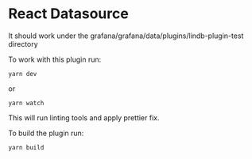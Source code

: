 # React Datasource 

It should work under the grafana/grafana/data/plugins/lindb-plugin-test directory

To work with this plugin run:
```
yarn dev
```

or
```
yarn watch
```

This will run linting tools and apply prettier fix.


To build the plugin run:
```
yarn build
```
